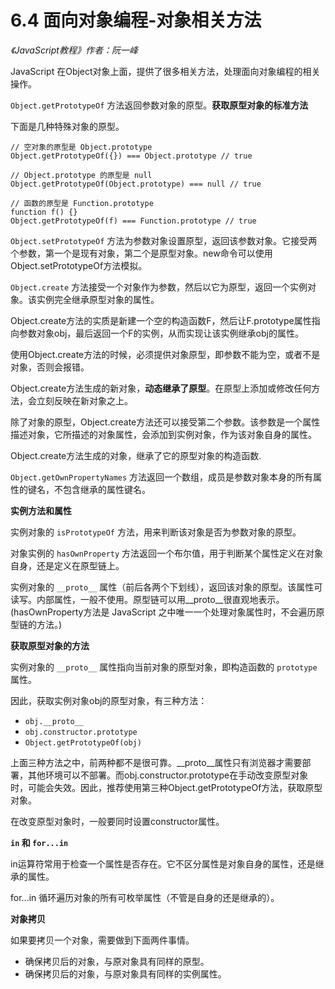 6.4 面向对象编程-对象相关方法
===========================

*《JavaScript教程》作者：阮一峰*

JavaScript 在Object对象上面，提供了很多相关方法，处理面向对象编程的相关操作。

`Object.getPrototypeOf` 方法返回参数对象的原型。**获取原型对象的标准方法**

下面是几种特殊对象的原型。

```JS
// 空对象的原型是 Object.prototype
Object.getPrototypeOf({}) === Object.prototype // true

// Object.prototype 的原型是 null
Object.getPrototypeOf(Object.prototype) === null // true

// 函数的原型是 Function.prototype
function f() {}
Object.getPrototypeOf(f) === Function.prototype // true
```

`Object.setPrototypeOf` 方法为参数对象设置原型，返回该参数对象。它接受两个参数，第一个是现有对象，第二个是原型对象。new命令可以使用Object.setPrototypeOf方法模拟。

`Object.create` 方法接受一个对象作为参数，然后以它为原型，返回一个实例对象。该实例完全继承原型对象的属性。

Object.create方法的实质是新建一个空的构造函数F，然后让F.prototype属性指向参数对象obj，最后返回一个F的实例，从而实现让该实例继承obj的属性。

使用Object.create方法的时候，必须提供对象原型，即参数不能为空，或者不是对象，否则会报错。

Object.create方法生成的新对象，**动态继承了原型**。在原型上添加或修改任何方法，会立刻反映在新对象之上。

除了对象的原型，Object.create方法还可以接受第二个参数。该参数是一个属性描述对象，它所描述的对象属性，会添加到实例对象，作为该对象自身的属性。

Object.create方法生成的对象，继承了它的原型对象的构造函数.

`Object.getOwnPropertyNames` 方法返回一个数组，成员是参数对象本身的所有属性的键名，不包含继承的属性键名。


**实例方法和属性**

实例对象的 `isPrototypeOf` 方法，用来判断该对象是否为参数对象的原型。

对象实例的 `hasOwnProperty` 方法返回一个布尔值，用于判断某个属性定义在对象自身，还是定义在原型链上。

实例对象的 `__proto__` 属性（前后各两个下划线），返回该对象的原型。该属性可读写。内部属性，一般不使用。原型链可以用__proto__很直观地表示。(hasOwnProperty方法是 JavaScript 之中唯一一个处理对象属性时，不会遍历原型链的方法。)

**获取原型对象的方法**

实例对象的 `__proto__` 属性指向当前对象的原型对象，即构造函数的 `prototype` 属性。

因此，获取实例对象obj的原型对象，有三种方法：

- `obj.__proto__`
- `obj.constructor.prototype`
- `Object.getPrototypeOf(obj)`

上面三种方法之中，前两种都不是很可靠。__proto__属性只有浏览器才需要部署，其他环境可以不部署。而obj.constructor.prototype在手动改变原型对象时，可能会失效。因此，推荐使用第三种Object.getPrototypeOf方法，获取原型对象。

在改变原型对象时，一般要同时设置constructor属性。

**`in` 和 `for...in`**

in运算符常用于检查一个属性是否存在。它不区分属性是对象自身的属性，还是继承的属性。

for...in 循环遍历对象的所有可枚举属性（不管是自身的还是继承的）。

**对象拷贝**

如果要拷贝一个对象，需要做到下面两件事情。

- 确保拷贝后的对象，与原对象具有同样的原型。
- 确保拷贝后的对象，与原对象具有同样的实例属性。